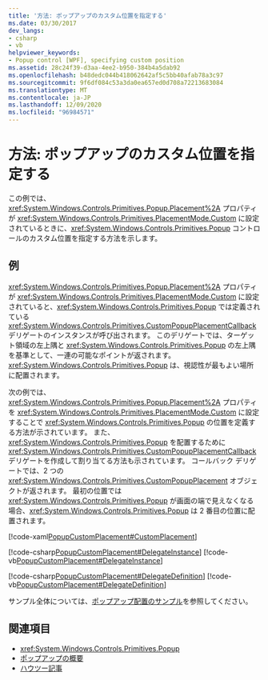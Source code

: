 ```yaml
---
title: '方法: ポップアップのカスタム位置を指定する'
ms.date: 03/30/2017
dev_langs:
- csharp
- vb
helpviewer_keywords:
- Popup control [WPF], specifying custom position
ms.assetid: 28c24f39-d3aa-4ee2-b950-384b4a5dab92
ms.openlocfilehash: b48dedc044b418062642af5c5bb40afab78a3c97
ms.sourcegitcommit: 9f6df084c53a3da0ea657ed0d708a72213683084
ms.translationtype: MT
ms.contentlocale: ja-JP
ms.lasthandoff: 12/09/2020
ms.locfileid: "96984571"
---
```

# <a name="how-to-specify-a-custom-popup-position"></a>方法: ポップアップのカスタム位置を指定する
この例では、<xref:System.Windows.Controls.Primitives.Popup.Placement%2A> プロパティが <xref:System.Windows.Controls.Primitives.PlacementMode.Custom> に設定されているときに、<xref:System.Windows.Controls.Primitives.Popup> コントロールのカスタム位置を指定する方法を示します。  
  
## <a name="example"></a>例  
 <xref:System.Windows.Controls.Primitives.Popup.Placement%2A> プロパティが <xref:System.Windows.Controls.Primitives.PlacementMode.Custom> に設定されていると、<xref:System.Windows.Controls.Primitives.Popup> では定義されている <xref:System.Windows.Controls.Primitives.CustomPopupPlacementCallback> デリゲートのインスタンスが呼び出されます。 このデリゲートでは、ターゲット領域の左上隅と <xref:System.Windows.Controls.Primitives.Popup> の左上隅を基準として、一連の可能なポイントが返されます。 <xref:System.Windows.Controls.Primitives.Popup> は、視認性が最もよい場所に配置されます。  
  
 次の例では、<xref:System.Windows.Controls.Primitives.Popup.Placement%2A> プロパティを <xref:System.Windows.Controls.Primitives.PlacementMode.Custom> に設定することで <xref:System.Windows.Controls.Primitives.Popup> の位置を定義する方法が示されています。 また、<xref:System.Windows.Controls.Primitives.Popup> を配置するために <xref:System.Windows.Controls.Primitives.CustomPopupPlacementCallback> デリゲートを作成して割り当てる方法も示されています。  コールバック デリゲートでは、2 つの <xref:System.Windows.Controls.Primitives.CustomPopupPlacement> オブジェクトが返されます。  最初の位置では <xref:System.Windows.Controls.Primitives.Popup> が画面の端で見えなくなる場合、<xref:System.Windows.Controls.Primitives.Popup> は 2 番目の位置に配置されます。  
  
 [!code-xaml[PopupCustomPlacement#CustomPlacement](~/samples/snippets/csharp/VS_Snippets_Wpf/PopupCustomPlacement/CSharp/Window1.xaml#customplacement)]  
  
 [!code-csharp[PopupCustomPlacement#DelegateInstance](~/samples/snippets/csharp/VS_Snippets_Wpf/PopupCustomPlacement/CSharp/Window1.xaml.cs#delegateinstance)]
 [!code-vb[PopupCustomPlacement#DelegateInstance](~/samples/snippets/visualbasic/VS_Snippets_Wpf/PopupCustomPlacement/visualbasic/window1.xaml.vb#delegateinstance)]  
  
 [!code-csharp[PopupCustomPlacement#DelegateDefinition](~/samples/snippets/csharp/VS_Snippets_Wpf/PopupCustomPlacement/CSharp/Window1.xaml.cs#delegatedefinition)]
 [!code-vb[PopupCustomPlacement#DelegateDefinition](~/samples/snippets/visualbasic/VS_Snippets_Wpf/PopupCustomPlacement/visualbasic/window1.xaml.vb#delegatedefinition)]  
  
 サンプル全体については、[ポップアップ配置のサンプル](https://github.com/dotnet/docs/tree/master/samples/snippets/csharp/VS_Snippets_Wpf/PopupPositionSnippet/CS)を参照してください。  
  
## <a name="see-also"></a>関連項目

- <xref:System.Windows.Controls.Primitives.Popup>
- [ポップアップの概要](popup-overview.md)
- [ハウツー記事](popup-how-to-topics.md)
